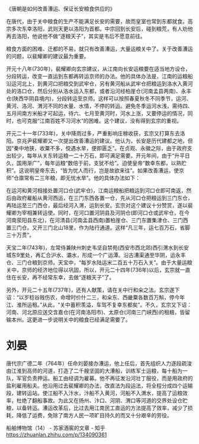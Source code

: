 《唐朝是如何改善漕运、保证长安粮食供应的》

在唐代，由于关中粮食的生产不能满足长安的需要，故而皇室也常到东都就食。高宗多次东幸洛阳，武则天更以洛阳为首都。中宗回到长安后，碰到粮荒，有人劝他再去洛阳，他说他不做“逐粮天子”，其实是韦后不愿意前往。

粮食方面的困难、迁都的不易，就只有改善漕运，大量运粮关中了。关于改善漕运的问题，以裴耀卿的建议最为重要。

开元十八年(730年)，裴耀卿向玄宗建议，从江南向长安运粮要在适当地方设仓，分段转运，改变一直运到东都再转运京师的办法。他的具体办法是，江南的运粮船沿运河北上，到黄河口把粮交到武牢仓，另有黄河船从武牢仓把粮运到洛水入黄河处的洛口仓，然后分别从洛水运入东都，或者沿河经柏崖仓(河南孟县两南)、永丰仓(陕西华阴县境内)，分段转运至京师。这样可以按照春夏秋冬不同季节，运河、黄河、洛河、渭河不同的水量、水情，不停的转运。避免冬季运河水浅，需待四、五月间南方米船才可起运，待六、七月至黄河时，河水上涨，又要停运的情况，同时，也可克服“江南百姓不习河水”的困难。这个建议，没有得到玄宗的重视。

开元二十一年(733年)，关中降雨过多，严重影响庄稼收获，玄宗又打算东去洛阳。京兆尹裴耀卿又一次提出改善漕运的建议。他认为，长安是历代建都之地，但因“秦中地狭，收粟不多，傥遇水旱，便即匮乏”。在贞观、永徽之际，由于政府支出较少，每年从关东转运粮一二十万石，即可满足需要。开元年间，由于“升平日久，国用渐广”，每年运粮“数倍于前，支犹不给”。迫使皇帝“数幸东都，以熟贮积”。这说明皇帝东去，“皆为忧人而行，岂是故欲来往”。如果改善漕运，使京师“仓廪常有二三年粮，即无忧水旱”。他的具体办法如下：

在运河和黄河相接处置河口仓(武牢仓)，江南运粮船把粮运到河口仓即可南返，然后由政府雇船从黄河西运，在三门东西各置一仓，先从河口仓把粮运到三门东仓，再陆运至三门西仓，最后经河入渭，运到长安。玄宗对这个建议十分赞赏，遂以裴耀卿为宰相兼转运使。同时，在河口置河阴县及河阴仓(即河口仓或武牢仓，在今河南荥阳县东北)，在河清县(河南孟县西南)置柏崖仓、三门东置集津仓、三门西置三门仓。又开三门北山18里，作为陆行通道。这样“凡三年，运七百万石，省脚三十万贯”。

天宝二年(743年)，左常侍兼陕州刺史韦坚自禁苑(西安市西北郊)西引渭水到长安城东9里处，再汇合沪水、灞水，形成一个广运潭。沿古漕渠通至华阴，运永丰仓、三门仓粮到京师。天宝中，“每岁水陆运米二百五十万石入关”。由于大量运粮关中，京师的经济地位得以巩固，所以，开元二十四年(736年)以后，玄宗就一直住在长安，再不经常东幸，去做“逐粮天子”了。

另外，开元二十五年(737年)，还有人献策，请在关中行和籴之法。玄宗遂下诏：“以岁稔谷贱伤农，命增时价什二三，和籴东、西畿粟各数百万斛，停今年江、淮所运租。”从此，“关中蓄积羡溢，车驾不复幸东都矣”。不久，玄宗又下诏：河南、河北原应送交含嘉仓(在河南洛阳市)、太原仓(河南三门峡西)的租粮，皆留输本州。这更进一步说明关中的粮食已经满足需要了。

# 刘晏

唐代宗广德二年（764年）任命刘晏接办漕运，他上任后，首先组织人力逐段疏浚由江淮到高师的河道，打造了二千艘坚固的大漕船，训练军士运粮，每十船为一队，军官负责押运。船工由经调为雇募。他不再征发沿河壮丁服役，而是用政府的盐利雇用船夫。他沿用过去裴耀卿的办法，改直法为段运法，将全程分成四个运输段，建转运站。使江船不入汴水，汴船不入黄河，河船不入渭水，提高了运粮效率，杜绝了翻船事故。为此又在扬州、汴口、河阴、渭口等河道的交界处设仓贮粮，以备转运。漕运改革后，比过去用江南民工直运的方法提高了效率，减少了损耗，降低了运费，免除了南方人民一项旷目持久的而又十分艰辛的劳役。

船舶博物馆（14） - 苏家酒窖的文章 - 知乎
https://zhuanlan.zhihu.com/p/134090361

